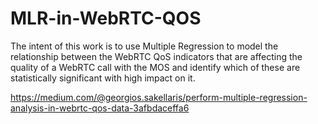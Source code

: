 # MLR-in-WebRTC-QOS

The intent of this work is to use Multiple Regression to model the relationship between the WebRTC QoS indicators that are affecting the quality of a WebRTC call with the MOS and identify which of these are statistically significant with high impact on it.

https://medium.com/@georgios.sakellaris/perform-multiple-regression-analysis-in-webrtc-qos-data-3afbdaceffa6
